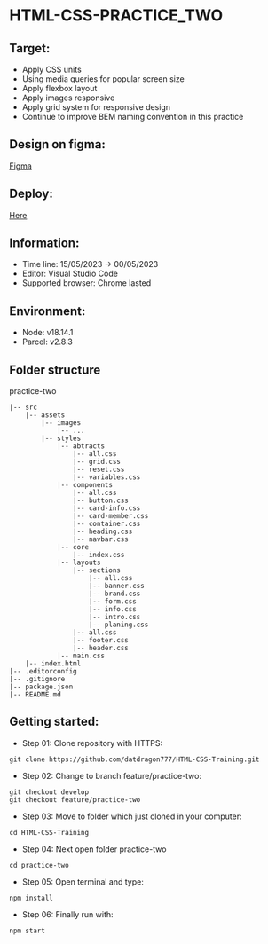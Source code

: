 # HTML-CSS-PRACTICE_TWO #

## Target: ##
- Apply CSS units
- Using media queries for popular screen size
- Apply flexbox layout
- Apply images responsive
- Apply grid system for responsive design
- Continue to improve BEM naming convention in this practice

## Design on figma: ##
[Figma](https://www.figma.com/file/tst5tL3prGZKHCP9ASqnHl/NinjaMail-(Community)-(Community)?type=design&node-id=1-362&t=SIFv7b0c0t7jazuv-0)

## Deploy:
[Here](https://delightful-cuchufli-71a816.netlify.app/)

## Information: ##
- Time line: 15/05/2023 -> 00/05/2023
- Editor: Visual Studio Code
- Supported browser: Chrome lasted

## Environment: ##
- Node: v18.14.1
- Parcel: v2.8.3

## Folder structure ##
practice-two
~~~
|-- src
    |-- assets
        |-- images
            |-- ...
        |-- styles
            |-- abtracts
                |-- all.css
                |-- grid.css
                |-- reset.css
                |-- variables.css
            |-- components
                |-- all.css
                |-- button.css
                |-- card-info.css
                |-- card-member.css
                |-- container.css
                |-- heading.css
                |-- navbar.css
            |-- core
                |-- index.css
            |-- layouts
                |-- sections
                    |-- all.css
                    |-- banner.css
                    |-- brand.css
                    |-- form.css
                    |-- info.css
                    |-- intro.css
                    |-- planing.css
                |-- all.css
                |-- footer.css
                |-- header.css
            |-- main.css
    |-- index.html
|-- .editorconfig
|-- .gitignore
|-- package.json
|-- README.md
~~~


## Getting started:
- Step 01: Clone repository with HTTPS:
~~~
git clone https://github.com/datdragon777/HTML-CSS-Training.git
~~~
- Step 02: Change to branch feature/practice-two:
~~~
git checkout develop
git checkout feature/practice-two
~~~
- Step 03: Move to folder which just cloned in your computer:
~~~
cd HTML-CSS-Training
~~~
- Step 04: Next open folder practice-two
~~~
cd practice-two
~~~
- Step 05: Open terminal and type:
~~~
npm install
~~~
- Step 06: Finally run with:
~~~
npm start
~~~
